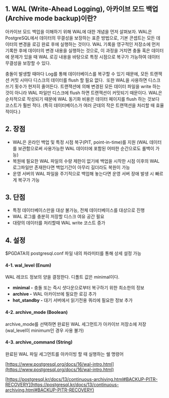 ## 1\. WAL (Write-Ahead Logging), 아카이브 모드 백업(Archive mode backup)이란?

아카이브 모드 백업을 이해하기 위해 WAL에 대한 개념을 먼저 살펴보자. WAL은 PostgreSQL에서 데이터의 무결성을 보장하는 표준 방법으로, 기본 콘셉트는 모든 데이터의 변경을 로깅 완료 후에 실행하는 것이다. WAL 기록을 영구적인 저장소에 먼저 기록한 후에 데이터의 변경 내용을 실행하는 것으로, 이 과정을 거치면 충돌 혹은 데이터에 문제가 있을 때 WAL 로깅 내용을 바탕으로 특정 시점으로 복구가 가능하여 데이터 무결성을 보장할 수 있다.

충돌이 발생할 때마다 Log를 통해 데이터베이스를 복구할 수 있기 때문에, 모든 트랜잭션 커밋 시마다 디스크의 데이터를 flush 할 필요 없다.  또한 WAL을 사용하면 디스크 쓰기 횟수가 현저히 줄어든다. 트랜잭션에 의해 변경된 모든 데이터 파일을 write 하는 것이 아니라 WAL 파일만 디스크에 flush 하면 트랜잭션이 커밋되기 때문이다. WAL은 순차적으로 작성되기 때문에 WAL 동기화 비용은 데이터 페이지를 flush 하는 것보다 코스트가 훨씬 적다. (특히 데이터베이스가 여러 군데의 작은 트랜잭션을 처리할 때 효율적이다.) 

## 2\. 장점

-   WAL은 온라인 백업 및 특정 시점 복구(PIT, point-in-time)를 지원 (WAL 데이터를 보관함으로써 사용가능한 WAL 데이터에 포함된 어떠한 순간으로도 롤백이 가능)
-   복원에 필요한 WAL 파일의 수량 제한이 없기에 백업을 시작한 시점 이후의 WAL 로그파일만 존재한다면 백업기간이 아무리 길더라도 복원이 가능
-   운영 서버의 WAL 파일을 주기적으로 백업해 놓는다면 운영 서버 장애 발생 시 빠르게 복구가 가능

## 3\. 단점

-   특정 데이터베이스만을 대상 불가능, 전체 데이터베이스를 대상으로 진행
-   WAL 로그를 충분히 저장할 디스크 여유 공간 필요
-   대량의 데이터를 처리할때 WAL write 코스트 증가

## 4\. 설정

$PGDATA의 postgresql.conf 파일 내의 파라미터를 통해 상세 설정 가능

#### 4-1. wal\_level (Enum)

WAL 레코드 정보의 양을 결정한다. 디폴트 값은 minimal이다.

-   **minimal -** 충돌 또는 즉시 셧다운으로부터 복구하기 위한 최소한의 정보 
-   **archive -** WAL 아카이브에 필요한 로깅 추가
-   **hot\_standby -** 대기 서버에서 읽기전용 쿼리에 필요한 정보 추가

#### 4-2. archive\_mode (Boolean)

archive\_mode를 선택하면 완료된 WAL 세그먼트가 아카이브 저장소에 저장 (wal\_level이 minimum인 경우 사용 불가)

#### 4-3. archive\_command (String)

완료된 WAL 파일 세그먼트를 아카이빙 할 때 실행하는 쉘 명령어

[https://www.postgresql.org/docs/16/wal-intro.html](https://www.postgresql.org/docs/16/wal-intro.html)

[https://postgresql.kr/docs/13/continuous-archiving.html#BACKUP-PITR-RECOVERY](https://postgresql.kr/docs/13/continuous-archiving.html#BACKUP-PITR-RECOVERY)